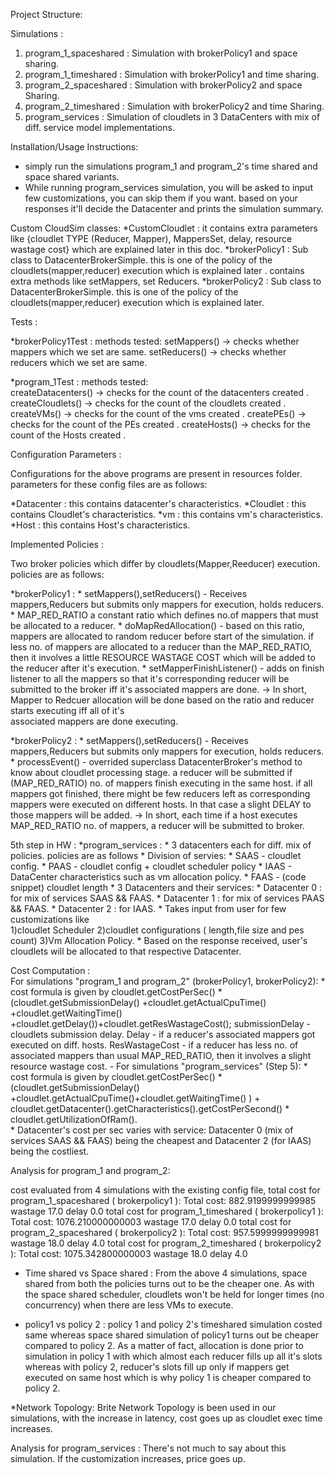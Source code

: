 Project Structure:

Simulations :
1. program_1_spaceshared : Simulation with brokerPolicy1 and space sharing.
2. program_1_timeshared  : Simulation with brokerPolicy1 and time sharing.
3. program_2_spaceshared : Simulation with brokerPolicy2 and space Sharing.
4. program_2_timeshared  : Simulation with brokerPolicy2 and time Sharing.
5. program_services      : Simulation of cloudlets in 3 DataCenters with mix of diff. service model implementations.

Installation/Usage Instructions:
* simply run the simulations program_1 and program_2's time shared and space shared variants.
* While running program_services simulation, you will be asked to input few customizations, you can skip them if you want.
  based on your responses it'll decide the Datacenter and prints the simulation summary.
  
Custom CloudSim classes:
*CustomCloudlet : it contains extra parameters like 
                  {cloudlet TYPE (Reducer, Mapper),
                  MappersSet,
                  delay,
                  resource wastage cost} which are explained later in this doc.
*brokerPolicy1  : Sub class to DatacenterBrokerSimple. this is one of the policy of the cloudlets(mapper,reducer) execution which is explained later .
                  contains extra methods like setMappers, set Reducers.
*brokerPolicy2  : Sub class to DatacenterBrokerSimple. this is one of the policy of the cloudlets(mapper,reducer) execution which is explained later.


Tests :

*brokerPolicy1Test : methods tested: 
                     setMappers() -> checks whether mappers which we set are same.
                     setReducers() -> checks whether reducers which we set are same.
                     
*program_1Test : methods tested:                   
                   createDatacenters() -> checks for the count of the datacenters created .
                   createCloudlets()   -> checks for the count of the cloudlets created .
                   createVMs()         -> checks for the count of the vms created .
                   createPEs()         -> checks for the count of the PEs created .
                   createHosts()       -> checks for the count of the Hosts created .


Configuration Parameters : 

Configurations for the above programs are present in resources folder.
parameters for these config files are as follows:  

*Datacenter : this contains datacenter's characteristics.
*Cloudlet   : this contains Cloudlet's characteristics.
*vm         : this contains vm's characteristics.
*Host       : this contains Host's characteristics.

Implemented Policies :

Two broker policies which differ by cloudlets(Mapper,Reeducer) execution. policies are as follows:

*brokerPolicy1 : * setMappers(),setReducers() - Receives mappers,Reducers but submits only mappers for execution, holds reducers.
                 * MAP_RED_RATIO a constant ratio which defines no.of mappers that must be allocated to a reducer.
                 * doMapRedAllocation()       - based on this ratio, mappers are allocated to random reducer before start of the simulation.
                                                if less no. of mappers are allocated to a reducer than the MAP_RED_RATIO, 
                                                then it involves a little RESOURCE WASTAGE COST which will be added to the reducer after it's execution.
                 * setMapperFinishListener()  - adds on finish listener to all the mappers so that it's corresponding reducer will be
                                                submitted to the broker iff it's associated mappers are done.
                 -> In short, Mapper to Redcuer allocation will be done based on the ratio and reducer starts executing iff all of it's                                
                    associated mappers are done executing.
                    
*brokerPolicy2 : * setMappers(),setReducers() - Receives mappers,Reducers but submits only mappers for execution, holds reducers.
                 * processEvent() - overrided superclass DatacenterBroker's method to know about cloudlet processing stage.
                                    a reducer will be submitted if (MAP_RED_RATIO) no. of mappers finish executing in the same host.
                                    if all mappers got finished, there might be few reducers left as corresponding mappers
                                    were executed on different hosts. In that case a slight DELAY to those mappers will be added.
                 -> In short, each time if a host executes MAP_RED_RATIO no. of mappers, a reducer will be submitted to broker. 

5th step in HW :
*program_services : * 3 datacenters each for diff. mix of policies. policies are as follows
                             * Division of servies:
                             * SAAS - cloudlet config.
                             * PAAS - cloudlet config + cloudlet scheduler policy
                             * IAAS - DataCenter characteristics such as vm allocation policy.
                             * FAAS - (code snippet) cloudlet length
                             * 3 Datacenters and their services:
                             * Datacenter 0 : for mix of services SAAS && FAAS.
                             * Datacenter 1 : for mix of services PAAS && FAAS.
                             * Datacenter 2 : for IAAS.
                    * Takes input from user for few customizations like    
                      1)cloudlet Scheduler 
                      2)cloudlet configurations ( length,file size and pes count)
                      3)Vm Allocation Policy.
                    * Based on the response received, user's cloudlets will be allocated to that respective Datacenter. 


Cost Computation :   
        For simulations "program_1 and program_2" (brokerPolicy1, brokerPolicy2): 
                    * cost formula is given by cloudlet.getCostPerSec() *(cloudlet.getSubmissionDelay()
                                                                           +cloudlet.getActualCpuTime()
                                                                           +cloudlet.getWaitingTime()
                                                                           +cloudlet.getDelay())+cloudlet.getResWastageCost();
                     submissionDelay - cloudlets submission delay.
                     Delay - if a reducer's associated mappers got executed on diff. hosts.
                     ResWastageCost - if a reducer has less no. of associated mappers than usual MAP_RED_RATIO, then it involves a slight resource wastage cost. 
       -
       For simulations "program_services" (Step 5):
                    * cost formula is given by cloudlet.getCostPerSec() *(cloudlet.getSubmissionDelay() +cloudlet.getActualCpuTime()+cloudlet.getWaitingTime() )
                                                                          + cloudlet.getDatacenter().getCharacteristics().getCostPerSecond() * cloudlet.getUtilizationOfRam().                                                   
                    * Datacenter's cost per sec varies with service:
                    Datacenter 0 (mix of services SAAS && FAAS) being the cheapest and
                    Datacenter 2 (for IAAS) being the costliest.
                    
Analysis for program_1 and program_2:

cost evaluated from 4 simulations with the existing config file, 
total cost for program_1_spaceshared ( brokerpolicy1 ): Total cost: 882.9199999999985 wastage 17.0  delay 0.0
total cost for program_1_timeshared  ( brokerpolicy1 ): Total cost: 1076.210000000003 wastage 17.0 delay 0.0
total cost for program_2_spaceshared  ( brokerpolicy2 ): Total cost: 957.5999999999981 wastage 18.0 delay 4.0
total cost for program_2_timeshared  ( brokerpolicy2 ):  Total cost: 1075.342800000003 wastage 18.0 delay 4.0            

* Time shared vs Space shared : From the above 4 simulations, space shared from both the policies turns out to be the cheaper one.
                                As with the space shared scheduler, cloudlets won't be held for longer times (no concurrency) when there 
                                are less VMs to execute.
                                
* policy1 vs policy 2 : policy 1 and policy 2's timeshared simulation costed same whereas space shared simulation of
                        policy1 turns out be cheaper compared to policy 2. As a matter of fact, allocation is done prior 
                        to simulation in policy 1 with which almost each reducer fills up all it's slots whereas with 
                        policy 2, reducer's slots fill up only if mappers get executed on same host which is why policy 1
                        is cheaper compared to policy 2.

*Network Topology: Brite Network Topology is been used in our simulations, with the increase in latency, cost goes up
                   as cloudlet exec time increases.
                   
Analysis for program_services : 
There's not much to say about this simulation. If the customization increases, price goes up.  
